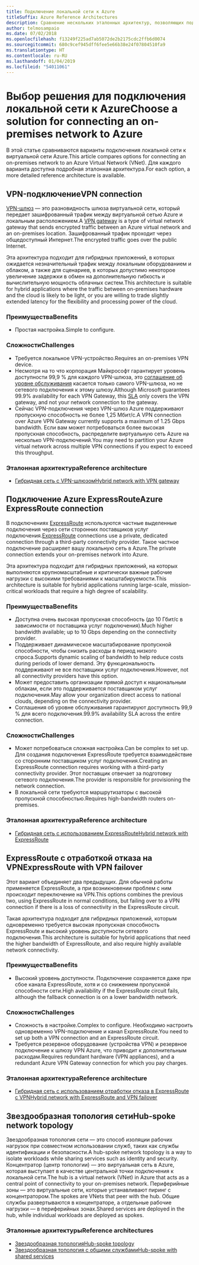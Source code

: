 ```yaml
---
title: Подключение локальной сети к Azure
titleSuffix: Azure Reference Architectures
description: Сравнение нескольких эталонных архитектур, позволяющих подключить локальную сеть к Azure.
author: telmosampaio
ms.date: 07/02/2018
ms.openlocfilehash: f13249f225ad7ab5072de2b2175cdc2ffb6d0074
ms.sourcegitcommit: 680c9cef945dff6fee5e66b38e24f07804510fa9
ms.translationtype: HT
ms.contentlocale: ru-RU
ms.lasthandoff: 01/04/2019
ms.locfileid: "54011061"
---
```

# <a name="choose-a-solution-for-connecting-an-on-premises-network-to-azure"></a><span data-ttu-id="f2ecc-103">Выбор решения для подключения локальной сети к Azure</span><span class="sxs-lookup"><span data-stu-id="f2ecc-103">Choose a solution for connecting an on-premises network to Azure</span></span>

<span data-ttu-id="f2ecc-104">В этой статье сравниваются варианты подключения локальной сети к виртуальной сети Azure.</span><span class="sxs-lookup"><span data-stu-id="f2ecc-104">This article compares options for connecting an on-premises network to an Azure Virtual Network (VNet).</span></span> <span data-ttu-id="f2ecc-105">Для каждого варианта доступна подробная эталонная архитектура.</span><span class="sxs-lookup"><span data-stu-id="f2ecc-105">For each option, a more detailed reference architecture is available.</span></span>

## <a name="vpn-connection"></a><span data-ttu-id="f2ecc-106">VPN-подключение</span><span class="sxs-lookup"><span data-stu-id="f2ecc-106">VPN connection</span></span>

<span data-ttu-id="f2ecc-107">[VPN-шлюз](/azure/vpn-gateway/vpn-gateway-about-vpngateways) — это разновидность шлюза виртуальной сети, который передает зашифрованный трафик между виртуальной сетью Azure и локальным расположением.</span><span class="sxs-lookup"><span data-stu-id="f2ecc-107">A [VPN gateway](/azure/vpn-gateway/vpn-gateway-about-vpngateways) is a type of virtual network gateway that sends encrypted traffic between an Azure virtual network and an on-premises location.</span></span> <span data-ttu-id="f2ecc-108">Зашифрованный трафик проходит через общедоступный Интернет.</span><span class="sxs-lookup"><span data-stu-id="f2ecc-108">The encrypted traffic goes over the public Internet.</span></span>

<span data-ttu-id="f2ecc-109">Эта архитектура подходит для гибридных приложений, в которых ожидается незначительный трафик между локальным оборудованием и облаком, а также для сценариев, в которых допустимо некоторое увеличение задержки в обмен на дополнительную гибкость и вычислительную мощность облачных систем.</span><span class="sxs-lookup"><span data-stu-id="f2ecc-109">This architecture is suitable for hybrid applications where the traffic between on-premises hardware and the cloud is likely to be light, or you are willing to trade slightly extended latency for the flexibility and processing power of the cloud.</span></span>

### <a name="benefits"></a><span data-ttu-id="f2ecc-110">Преимущества</span><span class="sxs-lookup"><span data-stu-id="f2ecc-110">Benefits</span></span>

- <span data-ttu-id="f2ecc-111">Простая настройка.</span><span class="sxs-lookup"><span data-stu-id="f2ecc-111">Simple to configure.</span></span>

### <a name="challenges"></a><span data-ttu-id="f2ecc-112">Сложности</span><span class="sxs-lookup"><span data-stu-id="f2ecc-112">Challenges</span></span>

- <span data-ttu-id="f2ecc-113">Требуется локальное VPN-устройство.</span><span class="sxs-lookup"><span data-stu-id="f2ecc-113">Requires an on-premises VPN device.</span></span>
- <span data-ttu-id="f2ecc-114">Несмотря на то что корпорация Майкрософт гарантирует уровень доступности 99,9 % для каждого VPN-шлюза, это [соглашение об уровне обслуживания](https://azure.microsoft.com/support/legal/sla/vpn-gateway/) касается только самого VPN-шлюза, но не сетевого подключения к этому шлюзу.</span><span class="sxs-lookup"><span data-stu-id="f2ecc-114">Although Microsoft guarantees 99.9% availability for each VPN Gateway, this [SLA](https://azure.microsoft.com/support/legal/sla/vpn-gateway/) only covers the VPN gateway, and not your network connection to the gateway.</span></span>
- <span data-ttu-id="f2ecc-115">Сейчас VPN-подключения через VPN-шлюз Azure поддерживают пропускную способность не более 1,25 Мбит/с.</span><span class="sxs-lookup"><span data-stu-id="f2ecc-115">A VPN connection over Azure VPN Gateway currently supports a maximum of 1.25 Gbps bandwidth.</span></span> <span data-ttu-id="f2ecc-116">Если вам может потребоваться более высокая пропускная способность, распределите виртуальную сеть Azure на несколько VPN-подключений.</span><span class="sxs-lookup"><span data-stu-id="f2ecc-116">You may need to partition your Azure virtual network across multiple VPN connections if you expect to exceed this throughput.</span></span>

### <a name="reference-architecture"></a><span data-ttu-id="f2ecc-117">Эталонная архитектура</span><span class="sxs-lookup"><span data-stu-id="f2ecc-117">Reference architecture</span></span>

- [<span data-ttu-id="f2ecc-118">Гибридная сеть с VPN-шлюзом</span><span class="sxs-lookup"><span data-stu-id="f2ecc-118">Hybrid network with VPN gateway</span></span>](./vpn.md)

<!-- markdownlint-disable MD024 -->

## <a name="azure-expressroute-connection"></a><span data-ttu-id="f2ecc-119">Подключение Azure ExpressRoute</span><span class="sxs-lookup"><span data-stu-id="f2ecc-119">Azure ExpressRoute connection</span></span>

<span data-ttu-id="f2ecc-120">В подключениях [ExpressRoute](/azure/expressroute/) используются частные выделенные подключения через сети сторонних поставщиков услуг подключения.</span><span class="sxs-lookup"><span data-stu-id="f2ecc-120">[ExpressRoute](/azure/expressroute/) connections use a private, dedicated connection through a third-party connectivity provider.</span></span> <span data-ttu-id="f2ecc-121">Такое частное подключение расширяет вашу локальную сеть в Azure.</span><span class="sxs-lookup"><span data-stu-id="f2ecc-121">The private connection extends your on-premises network into Azure.</span></span>

<span data-ttu-id="f2ecc-122">Эта архитектура подходит для гибридных приложений, на которых выполняются крупномасштабные и критически важные рабочие нагрузки с высокими требованиями к масштабируемости.</span><span class="sxs-lookup"><span data-stu-id="f2ecc-122">This architecture is suitable for hybrid applications running large-scale, mission-critical workloads that require a high degree of scalability.</span></span>

### <a name="benefits"></a><span data-ttu-id="f2ecc-123">Преимущества</span><span class="sxs-lookup"><span data-stu-id="f2ecc-123">Benefits</span></span>

- <span data-ttu-id="f2ecc-124">Доступна очень высокая пропускная способность (до 10 Гбит/с в зависимости от поставщика услуг подключения).</span><span class="sxs-lookup"><span data-stu-id="f2ecc-124">Much higher bandwidth available; up to 10 Gbps depending on the connectivity provider.</span></span>
- <span data-ttu-id="f2ecc-125">Поддерживает динамическое масштабирование пропускной способности, чтобы снизить расходы в период низкого спроса.</span><span class="sxs-lookup"><span data-stu-id="f2ecc-125">Supports dynamic scaling of bandwidth to help reduce costs during periods of lower demand.</span></span> <span data-ttu-id="f2ecc-126">Эту функциональность поддерживают не все поставщики услуг подключения.</span><span class="sxs-lookup"><span data-stu-id="f2ecc-126">However, not all connectivity providers have this option.</span></span>
- <span data-ttu-id="f2ecc-127">Может предоставить организации прямой доступ к национальным облакам, если это поддерживается поставщиком услуг подключения.</span><span class="sxs-lookup"><span data-stu-id="f2ecc-127">May allow your organization direct access to national clouds, depending on the connectivity provider.</span></span>
- <span data-ttu-id="f2ecc-128">Соглашения об уровне обслуживания гарантируют доступность 99,9 % для всего подключения.</span><span class="sxs-lookup"><span data-stu-id="f2ecc-128">99.9% availability SLA across the entire connection.</span></span>

### <a name="challenges"></a><span data-ttu-id="f2ecc-129">Сложности</span><span class="sxs-lookup"><span data-stu-id="f2ecc-129">Challenges</span></span>

- <span data-ttu-id="f2ecc-130">Может потребоваться сложная настройка.</span><span class="sxs-lookup"><span data-stu-id="f2ecc-130">Can be complex to set up.</span></span> <span data-ttu-id="f2ecc-131">Для создания подключения ExpressRoute требуется взаимодействие со сторонним поставщиком услуг подключения.</span><span class="sxs-lookup"><span data-stu-id="f2ecc-131">Creating an ExpressRoute connection requires working with a third-party connectivity provider.</span></span> <span data-ttu-id="f2ecc-132">Этот поставщик отвечает за подготовку сетевого подключения.</span><span class="sxs-lookup"><span data-stu-id="f2ecc-132">The provider is responsible for provisioning the network connection.</span></span>
- <span data-ttu-id="f2ecc-133">В локальной сети требуются маршрутизаторы с высокой пропускной способностью.</span><span class="sxs-lookup"><span data-stu-id="f2ecc-133">Requires high-bandwidth routers on-premises.</span></span>

### <a name="reference-architecture"></a><span data-ttu-id="f2ecc-134">Эталонная архитектура</span><span class="sxs-lookup"><span data-stu-id="f2ecc-134">Reference architecture</span></span>

- [<span data-ttu-id="f2ecc-135">Гибридная сеть с использованием ExpressRoute</span><span class="sxs-lookup"><span data-stu-id="f2ecc-135">Hybrid network with ExpressRoute</span></span>](./expressroute.md)

## <a name="expressroute-with-vpn-failover"></a><span data-ttu-id="f2ecc-136">ExpressRoute с отработкой отказа на VPN</span><span class="sxs-lookup"><span data-stu-id="f2ecc-136">ExpressRoute with VPN failover</span></span>

<span data-ttu-id="f2ecc-137">Этот вариант объединяет два предыдущих. Для обычной работы применяется ExpressRoute, а при возникновении проблем с ним происходит переключение на VPN.</span><span class="sxs-lookup"><span data-stu-id="f2ecc-137">This options combines the previous two, using ExpressRoute in normal conditions, but failing over to a VPN connection if there is a loss of connectivity in the ExpressRoute circuit.</span></span>

<span data-ttu-id="f2ecc-138">Такая архитектура подходит для гибридных приложений, которым одновременно требуется высокая пропускная способность ExpressRoute и высокий уровень доступности сетевого подключения.</span><span class="sxs-lookup"><span data-stu-id="f2ecc-138">This architecture is suitable for hybrid applications that need the higher bandwidth of ExpressRoute, and also require highly available network connectivity.</span></span>

### <a name="benefits"></a><span data-ttu-id="f2ecc-139">Преимущества</span><span class="sxs-lookup"><span data-stu-id="f2ecc-139">Benefits</span></span>

- <span data-ttu-id="f2ecc-140">Высокий уровень доступности. Подключение сохраняется даже при сбое канала ExpressRoute, хотя и со снижением пропускной способности сети.</span><span class="sxs-lookup"><span data-stu-id="f2ecc-140">High availability if the ExpressRoute circuit fails, although the fallback connection is on a lower bandwidth network.</span></span>

### <a name="challenges"></a><span data-ttu-id="f2ecc-141">Сложности</span><span class="sxs-lookup"><span data-stu-id="f2ecc-141">Challenges</span></span>

- <span data-ttu-id="f2ecc-142">Сложность в настройке.</span><span class="sxs-lookup"><span data-stu-id="f2ecc-142">Complex to configure.</span></span> <span data-ttu-id="f2ecc-143">Необходимо настроить одновременно VPN-подключение и канал ExpressRoute.</span><span class="sxs-lookup"><span data-stu-id="f2ecc-143">You need to set up both a VPN connection and an ExpressRoute circuit.</span></span>
- <span data-ttu-id="f2ecc-144">Требуется резервное оборудование (устройства VPN) и резервное подключение к шлюзу VPN Azure, что приводит к дополнительным расходам.</span><span class="sxs-lookup"><span data-stu-id="f2ecc-144">Requires redundant hardware (VPN appliances), and a redundant Azure VPN Gateway connection for which you pay charges.</span></span>

### <a name="reference-architecture"></a><span data-ttu-id="f2ecc-145">Эталонная архитектура</span><span class="sxs-lookup"><span data-stu-id="f2ecc-145">Reference architecture</span></span>

- [<span data-ttu-id="f2ecc-146">Гибридная сеть с использованием отработки отказа в ExpressRoute с VPN</span><span class="sxs-lookup"><span data-stu-id="f2ecc-146">Hybrid network with ExpressRoute and VPN failover</span></span>](./expressroute-vpn-failover.md)

<!-- markdownlint-disable MD024 -->

## <a name="hub-spoke-network-topology"></a><span data-ttu-id="f2ecc-147">Звездообразная топология сети</span><span class="sxs-lookup"><span data-stu-id="f2ecc-147">Hub-spoke network topology</span></span>

<span data-ttu-id="f2ecc-148">Звездообразная топология сети — это способ изоляции рабочих нагрузок при совместном использовании служб, таких как службы идентификации и безопасности.</span><span class="sxs-lookup"><span data-stu-id="f2ecc-148">A hub-spoke network topology is a way to isolate workloads while sharing services such as identity and security.</span></span> <span data-ttu-id="f2ecc-149">Концентратор (центр топологии) — это виртуальная сеть в Azure, которая выступает в качестве центральной точки подключения к локальной сети.</span><span class="sxs-lookup"><span data-stu-id="f2ecc-149">The hub is a virtual network (VNet) in Azure that acts as a central point of connectivity to your on-premises network.</span></span> <span data-ttu-id="f2ecc-150">Периферийные зоны — это виртуальные сети, которые устанавливают пиринг с концентратором.</span><span class="sxs-lookup"><span data-stu-id="f2ecc-150">The spokes are VNets that peer with the hub.</span></span> <span data-ttu-id="f2ecc-151">Общие службы развертываются в концентраторе, а отдельные рабочие нагрузки — в периферийных зонах.</span><span class="sxs-lookup"><span data-stu-id="f2ecc-151">Shared services are deployed in the hub, while individual workloads are deployed as spokes.</span></span>

### <a name="reference-architectures"></a><span data-ttu-id="f2ecc-152">Эталонные архитектуры</span><span class="sxs-lookup"><span data-stu-id="f2ecc-152">Reference architectures</span></span>

- [<span data-ttu-id="f2ecc-153">Звездообразная топология</span><span class="sxs-lookup"><span data-stu-id="f2ecc-153">Hub-spoke topology</span></span>](./hub-spoke.md)
- [<span data-ttu-id="f2ecc-154">Звездообразная топология с общими службами</span><span class="sxs-lookup"><span data-stu-id="f2ecc-154">Hub-spoke with shared services</span></span>](./shared-services.md)
